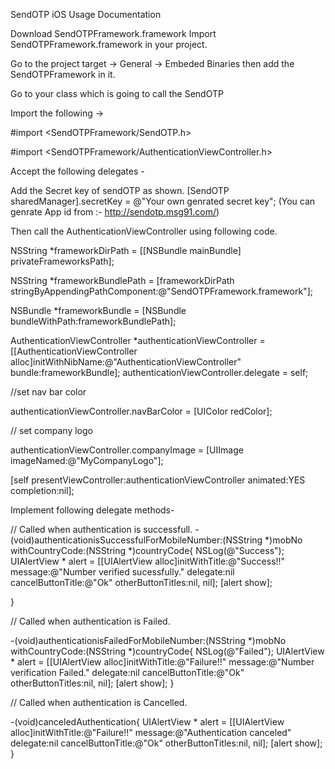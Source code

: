 SendOTP iOS Usage Documentation

Download SendOTPFramework.framework
Import SendOTPFramework.framework in your project.

Go to the project target  -> General -> Embeded Binaries then add the SendOTPFramework in it.



Go to your class which is going to call the SendOTP 

Import the following ->

#import <SendOTPFramework/SendOTP.h>

#import <SendOTPFramework/AuthenticationViewController.h>

Accept the following delegates -  <SendOTPAuthenticationViewControllerDelegate>


Add the Secret key of sendOTP as shown.
[SendOTP sharedManager].secretKey = @"Your own genrated secret key";
(You can genrate App id from :-  http://sendotp.msg91.com/)

Then call the AuthenticationViewController using following code.

NSString *frameworkDirPath = [[NSBundle mainBundle] privateFrameworksPath];

NSString *frameworkBundlePath = [frameworkDirPath stringByAppendingPathComponent:@"SendOTPFramework.framework"];

NSBundle *frameworkBundle = [NSBundle bundleWithPath:frameworkBundlePath];

AuthenticationViewController *authenticationViewController = [[AuthenticationViewController alloc]initWithNibName:@"AuthenticationViewController" bundle:frameworkBundle];
authenticationViewController.delegate = self;


//set nav bar color

authenticationViewController.navBarColor = [UIColor redColor];


// set company logo

authenticationViewController.companyImage = [UIImage imageNamed:@"MyCompanyLogo"];

[self presentViewController:authenticationViewController animated:YES completion:nil];


Implement following delegate methods-

// Called when authentication is successfull.
-(void)authenticationisSuccessfulForMobileNumber:(NSString *)mobNo withCountryCode:(NSString *)countryCode{
NSLog(@"Success");
UIAlertView * alert = [[UIAlertView alloc]initWithTitle:@"Success!!" message:@"Number verified sucessfully." delegate:nil cancelButtonTitle:@"Ok" otherButtonTitles:nil, nil];
[alert show];

}

// Called when authentication is Failed.

-(void)authenticationisFailedForMobileNumber:(NSString *)mobNo withCountryCode:(NSString *)countryCode{
NSLog(@"Failed");
UIAlertView * alert = [[UIAlertView alloc]initWithTitle:@"Failure!!" message:@"Number verification Failed." delegate:nil cancelButtonTitle:@"Ok" otherButtonTitles:nil, nil];
[alert show];
}

// Called when authentication is Cancelled.

-(void)canceledAuthentication{
UIAlertView * alert = [[UIAlertView alloc]initWithTitle:@"Failure!!" message:@"Authentication canceled" delegate:nil cancelButtonTitle:@"Ok" otherButtonTitles:nil, nil];
[alert show];
}



